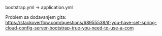 bootstrap.yml -> application.yml

Problem sa dodavanjem gita: https://stackoverflow.com/questions/68955538/if-you-have-set-spring-cloud-config-server-bootstrap-true-you-need-to-use-a-com